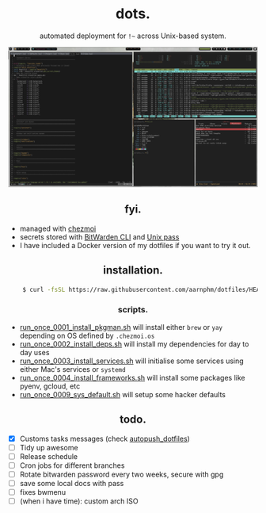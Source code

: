 <h1 align="center">dots.</h1>

<div align="center"><p>automated deployment for <code>!~</code> across Unix-based system.</p></div>

![desktop](./bootstrap/screenshots/desktop.png)

<h2 align="center">fyi.</h2>

- managed with [chezmoi](https://www.chezmoi.io/) 
- secrets stored with [BitWarden CLI](https://bitwarden.com/) and [Unix pass](https://www.passwordstore.org/)
- I have included a Docker version of my dotfiles if you want to try it out.

<h2 align="center">installation.</h2>

```sh 
    $ curl -fsSL https://raw.githubusercontent.com/aarnphm/dotfiles/HEAD/install | bash
```

<h3 align="center">scripts.</h3>

- [run_once_0001_install_pkgman.sh](./run_once_0001_install_pkgman.sh.tmpl) will install either `brew` or `yay` depending on OS defined by `.chezmoi.os`
- [run_once_0002_install_deps.sh](./run_once_0002_install_deps.sh.tmpl) will install my dependencies for day to day uses
- [run_once_0003_install_services.sh](./run_once_0003_install_services.sh.tmpl) will initialise some services using either Mac's services or `systemd`
- [run_once_0004_install_frameworks.sh](./run_once_0004_install_frameworks.sh.tmpl) will install some packages like pyenv, gcloud, etc
- [run_once_0009_sys_default.sh](./run_once_0009_sys_defaults.sh.tmpl) will setup some hacker defaults

<h2 align="center">todo.</h3>

- [x] Customs tasks messages (check [autopush_dotfiles](./dot_local/exact_bin/executable_autopush-dotfiles.tmpl))
- [ ] Tidy up awesome
- [ ] Release schedule
- [ ] Cron jobs for different branches
- [ ] Rotate bitwarden password every two weeks, secure with gpg
- [ ] save some local docs with pass
- [ ] fixes bwmenu
- [ ] (when i have time): custom arch ISO

<!-- vim: set ft=markdown ts=4 sw=4 tw=0 et : -->
